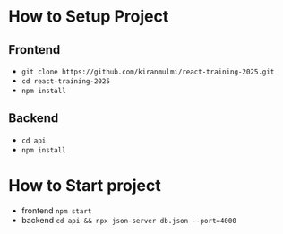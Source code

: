 # How to Setup Project
## Frontend
- `git clone https://github.com/kiranmulmi/react-training-2025.git`
- `cd react-training-2025`
- `npm install`

## Backend
- `cd api`
- `npm install`


# How to Start project
- frontend `npm start`
- backend `cd api && npx json-server db.json --port=4000`